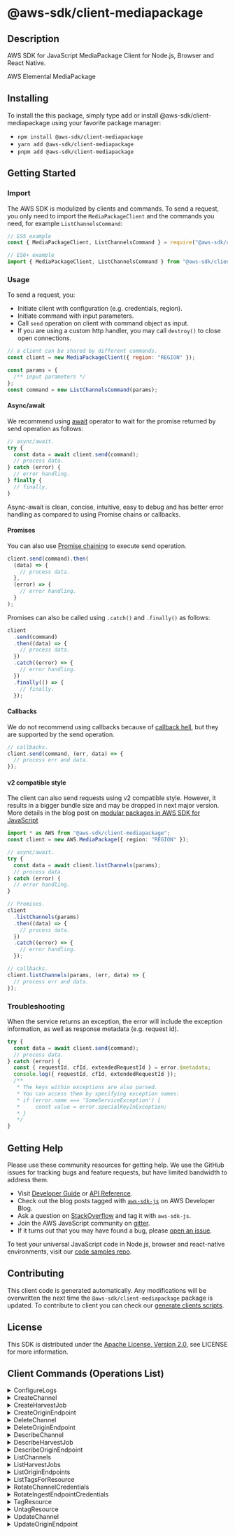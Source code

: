 <!-- generated file, do not edit directly -->

# @aws-sdk/client-mediapackage

## Description

AWS SDK for JavaScript MediaPackage Client for Node.js, Browser and React Native.

AWS Elemental MediaPackage

## Installing

To install the this package, simply type add or install @aws-sdk/client-mediapackage
using your favorite package manager:

- `npm install @aws-sdk/client-mediapackage`
- `yarn add @aws-sdk/client-mediapackage`
- `pnpm add @aws-sdk/client-mediapackage`

## Getting Started

### Import

The AWS SDK is modulized by clients and commands.
To send a request, you only need to import the `MediaPackageClient` and
the commands you need, for example `ListChannelsCommand`:

```js
// ES5 example
const { MediaPackageClient, ListChannelsCommand } = require("@aws-sdk/client-mediapackage");
```

```ts
// ES6+ example
import { MediaPackageClient, ListChannelsCommand } from "@aws-sdk/client-mediapackage";
```

### Usage

To send a request, you:

- Initiate client with configuration (e.g. credentials, region).
- Initiate command with input parameters.
- Call `send` operation on client with command object as input.
- If you are using a custom http handler, you may call `destroy()` to close open connections.

```js
// a client can be shared by different commands.
const client = new MediaPackageClient({ region: "REGION" });

const params = {
  /** input parameters */
};
const command = new ListChannelsCommand(params);
```

#### Async/await

We recommend using [await](https://developer.mozilla.org/en-US/docs/Web/JavaScript/Reference/Operators/await)
operator to wait for the promise returned by send operation as follows:

```js
// async/await.
try {
  const data = await client.send(command);
  // process data.
} catch (error) {
  // error handling.
} finally {
  // finally.
}
```

Async-await is clean, concise, intuitive, easy to debug and has better error handling
as compared to using Promise chains or callbacks.

#### Promises

You can also use [Promise chaining](https://developer.mozilla.org/en-US/docs/Web/JavaScript/Guide/Using_promises#chaining)
to execute send operation.

```js
client.send(command).then(
  (data) => {
    // process data.
  },
  (error) => {
    // error handling.
  }
);
```

Promises can also be called using `.catch()` and `.finally()` as follows:

```js
client
  .send(command)
  .then((data) => {
    // process data.
  })
  .catch((error) => {
    // error handling.
  })
  .finally(() => {
    // finally.
  });
```

#### Callbacks

We do not recommend using callbacks because of [callback hell](http://callbackhell.com/),
but they are supported by the send operation.

```js
// callbacks.
client.send(command, (err, data) => {
  // process err and data.
});
```

#### v2 compatible style

The client can also send requests using v2 compatible style.
However, it results in a bigger bundle size and may be dropped in next major version. More details in the blog post
on [modular packages in AWS SDK for JavaScript](https://aws.amazon.com/blogs/developer/modular-packages-in-aws-sdk-for-javascript/)

```ts
import * as AWS from "@aws-sdk/client-mediapackage";
const client = new AWS.MediaPackage({ region: "REGION" });

// async/await.
try {
  const data = await client.listChannels(params);
  // process data.
} catch (error) {
  // error handling.
}

// Promises.
client
  .listChannels(params)
  .then((data) => {
    // process data.
  })
  .catch((error) => {
    // error handling.
  });

// callbacks.
client.listChannels(params, (err, data) => {
  // process err and data.
});
```

### Troubleshooting

When the service returns an exception, the error will include the exception information,
as well as response metadata (e.g. request id).

```js
try {
  const data = await client.send(command);
  // process data.
} catch (error) {
  const { requestId, cfId, extendedRequestId } = error.$metadata;
  console.log({ requestId, cfId, extendedRequestId });
  /**
   * The keys within exceptions are also parsed.
   * You can access them by specifying exception names:
   * if (error.name === 'SomeServiceException') {
   *     const value = error.specialKeyInException;
   * }
   */
}
```

## Getting Help

Please use these community resources for getting help.
We use the GitHub issues for tracking bugs and feature requests, but have limited bandwidth to address them.

- Visit [Developer Guide](https://docs.aws.amazon.com/sdk-for-javascript/v3/developer-guide/welcome.html)
  or [API Reference](https://docs.aws.amazon.com/AWSJavaScriptSDK/v3/latest/index.html).
- Check out the blog posts tagged with [`aws-sdk-js`](https://aws.amazon.com/blogs/developer/tag/aws-sdk-js/)
  on AWS Developer Blog.
- Ask a question on [StackOverflow](https://stackoverflow.com/questions/tagged/aws-sdk-js) and tag it with `aws-sdk-js`.
- Join the AWS JavaScript community on [gitter](https://gitter.im/aws/aws-sdk-js-v3).
- If it turns out that you may have found a bug, please [open an issue](https://github.com/aws/aws-sdk-js-v3/issues/new/choose).

To test your universal JavaScript code in Node.js, browser and react-native environments,
visit our [code samples repo](https://github.com/aws-samples/aws-sdk-js-tests).

## Contributing

This client code is generated automatically. Any modifications will be overwritten the next time the `@aws-sdk/client-mediapackage` package is updated.
To contribute to client you can check our [generate clients scripts](https://github.com/aws/aws-sdk-js-v3/tree/main/scripts/generate-clients).

## License

This SDK is distributed under the
[Apache License, Version 2.0](http://www.apache.org/licenses/LICENSE-2.0),
see LICENSE for more information.

## Client Commands (Operations List)

<details>
<summary>
ConfigureLogs
</summary>

[Command API Reference](https://docs.aws.amazon.com/AWSJavaScriptSDK/v3/latest/client/mediapackage/command/ConfigureLogsCommand/) / [Input](https://docs.aws.amazon.com/AWSJavaScriptSDK/v3/latest/Package/-aws-sdk-client-mediapackage/Interface/ConfigureLogsCommandInput/) / [Output](https://docs.aws.amazon.com/AWSJavaScriptSDK/v3/latest/Package/-aws-sdk-client-mediapackage/Interface/ConfigureLogsCommandOutput/)

</details>
<details>
<summary>
CreateChannel
</summary>

[Command API Reference](https://docs.aws.amazon.com/AWSJavaScriptSDK/v3/latest/client/mediapackage/command/CreateChannelCommand/) / [Input](https://docs.aws.amazon.com/AWSJavaScriptSDK/v3/latest/Package/-aws-sdk-client-mediapackage/Interface/CreateChannelCommandInput/) / [Output](https://docs.aws.amazon.com/AWSJavaScriptSDK/v3/latest/Package/-aws-sdk-client-mediapackage/Interface/CreateChannelCommandOutput/)

</details>
<details>
<summary>
CreateHarvestJob
</summary>

[Command API Reference](https://docs.aws.amazon.com/AWSJavaScriptSDK/v3/latest/client/mediapackage/command/CreateHarvestJobCommand/) / [Input](https://docs.aws.amazon.com/AWSJavaScriptSDK/v3/latest/Package/-aws-sdk-client-mediapackage/Interface/CreateHarvestJobCommandInput/) / [Output](https://docs.aws.amazon.com/AWSJavaScriptSDK/v3/latest/Package/-aws-sdk-client-mediapackage/Interface/CreateHarvestJobCommandOutput/)

</details>
<details>
<summary>
CreateOriginEndpoint
</summary>

[Command API Reference](https://docs.aws.amazon.com/AWSJavaScriptSDK/v3/latest/client/mediapackage/command/CreateOriginEndpointCommand/) / [Input](https://docs.aws.amazon.com/AWSJavaScriptSDK/v3/latest/Package/-aws-sdk-client-mediapackage/Interface/CreateOriginEndpointCommandInput/) / [Output](https://docs.aws.amazon.com/AWSJavaScriptSDK/v3/latest/Package/-aws-sdk-client-mediapackage/Interface/CreateOriginEndpointCommandOutput/)

</details>
<details>
<summary>
DeleteChannel
</summary>

[Command API Reference](https://docs.aws.amazon.com/AWSJavaScriptSDK/v3/latest/client/mediapackage/command/DeleteChannelCommand/) / [Input](https://docs.aws.amazon.com/AWSJavaScriptSDK/v3/latest/Package/-aws-sdk-client-mediapackage/Interface/DeleteChannelCommandInput/) / [Output](https://docs.aws.amazon.com/AWSJavaScriptSDK/v3/latest/Package/-aws-sdk-client-mediapackage/Interface/DeleteChannelCommandOutput/)

</details>
<details>
<summary>
DeleteOriginEndpoint
</summary>

[Command API Reference](https://docs.aws.amazon.com/AWSJavaScriptSDK/v3/latest/client/mediapackage/command/DeleteOriginEndpointCommand/) / [Input](https://docs.aws.amazon.com/AWSJavaScriptSDK/v3/latest/Package/-aws-sdk-client-mediapackage/Interface/DeleteOriginEndpointCommandInput/) / [Output](https://docs.aws.amazon.com/AWSJavaScriptSDK/v3/latest/Package/-aws-sdk-client-mediapackage/Interface/DeleteOriginEndpointCommandOutput/)

</details>
<details>
<summary>
DescribeChannel
</summary>

[Command API Reference](https://docs.aws.amazon.com/AWSJavaScriptSDK/v3/latest/client/mediapackage/command/DescribeChannelCommand/) / [Input](https://docs.aws.amazon.com/AWSJavaScriptSDK/v3/latest/Package/-aws-sdk-client-mediapackage/Interface/DescribeChannelCommandInput/) / [Output](https://docs.aws.amazon.com/AWSJavaScriptSDK/v3/latest/Package/-aws-sdk-client-mediapackage/Interface/DescribeChannelCommandOutput/)

</details>
<details>
<summary>
DescribeHarvestJob
</summary>

[Command API Reference](https://docs.aws.amazon.com/AWSJavaScriptSDK/v3/latest/client/mediapackage/command/DescribeHarvestJobCommand/) / [Input](https://docs.aws.amazon.com/AWSJavaScriptSDK/v3/latest/Package/-aws-sdk-client-mediapackage/Interface/DescribeHarvestJobCommandInput/) / [Output](https://docs.aws.amazon.com/AWSJavaScriptSDK/v3/latest/Package/-aws-sdk-client-mediapackage/Interface/DescribeHarvestJobCommandOutput/)

</details>
<details>
<summary>
DescribeOriginEndpoint
</summary>

[Command API Reference](https://docs.aws.amazon.com/AWSJavaScriptSDK/v3/latest/client/mediapackage/command/DescribeOriginEndpointCommand/) / [Input](https://docs.aws.amazon.com/AWSJavaScriptSDK/v3/latest/Package/-aws-sdk-client-mediapackage/Interface/DescribeOriginEndpointCommandInput/) / [Output](https://docs.aws.amazon.com/AWSJavaScriptSDK/v3/latest/Package/-aws-sdk-client-mediapackage/Interface/DescribeOriginEndpointCommandOutput/)

</details>
<details>
<summary>
ListChannels
</summary>

[Command API Reference](https://docs.aws.amazon.com/AWSJavaScriptSDK/v3/latest/client/mediapackage/command/ListChannelsCommand/) / [Input](https://docs.aws.amazon.com/AWSJavaScriptSDK/v3/latest/Package/-aws-sdk-client-mediapackage/Interface/ListChannelsCommandInput/) / [Output](https://docs.aws.amazon.com/AWSJavaScriptSDK/v3/latest/Package/-aws-sdk-client-mediapackage/Interface/ListChannelsCommandOutput/)

</details>
<details>
<summary>
ListHarvestJobs
</summary>

[Command API Reference](https://docs.aws.amazon.com/AWSJavaScriptSDK/v3/latest/client/mediapackage/command/ListHarvestJobsCommand/) / [Input](https://docs.aws.amazon.com/AWSJavaScriptSDK/v3/latest/Package/-aws-sdk-client-mediapackage/Interface/ListHarvestJobsCommandInput/) / [Output](https://docs.aws.amazon.com/AWSJavaScriptSDK/v3/latest/Package/-aws-sdk-client-mediapackage/Interface/ListHarvestJobsCommandOutput/)

</details>
<details>
<summary>
ListOriginEndpoints
</summary>

[Command API Reference](https://docs.aws.amazon.com/AWSJavaScriptSDK/v3/latest/client/mediapackage/command/ListOriginEndpointsCommand/) / [Input](https://docs.aws.amazon.com/AWSJavaScriptSDK/v3/latest/Package/-aws-sdk-client-mediapackage/Interface/ListOriginEndpointsCommandInput/) / [Output](https://docs.aws.amazon.com/AWSJavaScriptSDK/v3/latest/Package/-aws-sdk-client-mediapackage/Interface/ListOriginEndpointsCommandOutput/)

</details>
<details>
<summary>
ListTagsForResource
</summary>

[Command API Reference](https://docs.aws.amazon.com/AWSJavaScriptSDK/v3/latest/client/mediapackage/command/ListTagsForResourceCommand/) / [Input](https://docs.aws.amazon.com/AWSJavaScriptSDK/v3/latest/Package/-aws-sdk-client-mediapackage/Interface/ListTagsForResourceCommandInput/) / [Output](https://docs.aws.amazon.com/AWSJavaScriptSDK/v3/latest/Package/-aws-sdk-client-mediapackage/Interface/ListTagsForResourceCommandOutput/)

</details>
<details>
<summary>
RotateChannelCredentials
</summary>

[Command API Reference](https://docs.aws.amazon.com/AWSJavaScriptSDK/v3/latest/client/mediapackage/command/RotateChannelCredentialsCommand/) / [Input](https://docs.aws.amazon.com/AWSJavaScriptSDK/v3/latest/Package/-aws-sdk-client-mediapackage/Interface/RotateChannelCredentialsCommandInput/) / [Output](https://docs.aws.amazon.com/AWSJavaScriptSDK/v3/latest/Package/-aws-sdk-client-mediapackage/Interface/RotateChannelCredentialsCommandOutput/)

</details>
<details>
<summary>
RotateIngestEndpointCredentials
</summary>

[Command API Reference](https://docs.aws.amazon.com/AWSJavaScriptSDK/v3/latest/client/mediapackage/command/RotateIngestEndpointCredentialsCommand/) / [Input](https://docs.aws.amazon.com/AWSJavaScriptSDK/v3/latest/Package/-aws-sdk-client-mediapackage/Interface/RotateIngestEndpointCredentialsCommandInput/) / [Output](https://docs.aws.amazon.com/AWSJavaScriptSDK/v3/latest/Package/-aws-sdk-client-mediapackage/Interface/RotateIngestEndpointCredentialsCommandOutput/)

</details>
<details>
<summary>
TagResource
</summary>

[Command API Reference](https://docs.aws.amazon.com/AWSJavaScriptSDK/v3/latest/client/mediapackage/command/TagResourceCommand/) / [Input](https://docs.aws.amazon.com/AWSJavaScriptSDK/v3/latest/Package/-aws-sdk-client-mediapackage/Interface/TagResourceCommandInput/) / [Output](https://docs.aws.amazon.com/AWSJavaScriptSDK/v3/latest/Package/-aws-sdk-client-mediapackage/Interface/TagResourceCommandOutput/)

</details>
<details>
<summary>
UntagResource
</summary>

[Command API Reference](https://docs.aws.amazon.com/AWSJavaScriptSDK/v3/latest/client/mediapackage/command/UntagResourceCommand/) / [Input](https://docs.aws.amazon.com/AWSJavaScriptSDK/v3/latest/Package/-aws-sdk-client-mediapackage/Interface/UntagResourceCommandInput/) / [Output](https://docs.aws.amazon.com/AWSJavaScriptSDK/v3/latest/Package/-aws-sdk-client-mediapackage/Interface/UntagResourceCommandOutput/)

</details>
<details>
<summary>
UpdateChannel
</summary>

[Command API Reference](https://docs.aws.amazon.com/AWSJavaScriptSDK/v3/latest/client/mediapackage/command/UpdateChannelCommand/) / [Input](https://docs.aws.amazon.com/AWSJavaScriptSDK/v3/latest/Package/-aws-sdk-client-mediapackage/Interface/UpdateChannelCommandInput/) / [Output](https://docs.aws.amazon.com/AWSJavaScriptSDK/v3/latest/Package/-aws-sdk-client-mediapackage/Interface/UpdateChannelCommandOutput/)

</details>
<details>
<summary>
UpdateOriginEndpoint
</summary>

[Command API Reference](https://docs.aws.amazon.com/AWSJavaScriptSDK/v3/latest/client/mediapackage/command/UpdateOriginEndpointCommand/) / [Input](https://docs.aws.amazon.com/AWSJavaScriptSDK/v3/latest/Package/-aws-sdk-client-mediapackage/Interface/UpdateOriginEndpointCommandInput/) / [Output](https://docs.aws.amazon.com/AWSJavaScriptSDK/v3/latest/Package/-aws-sdk-client-mediapackage/Interface/UpdateOriginEndpointCommandOutput/)

</details>
